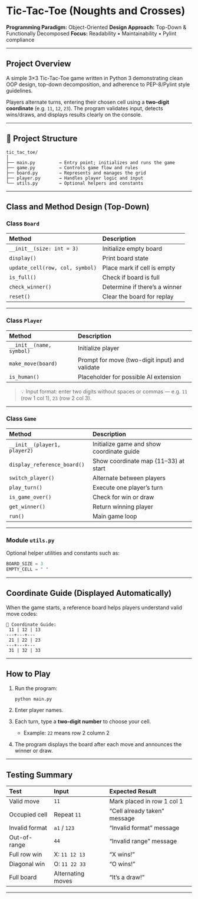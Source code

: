 # Tic-Tac-Toe (Noughts and Crosses)

**Programming Paradigm:** Object-Oriented
**Design Approach:** Top-Down & Functionally Decomposed
**Focus:** Readability • Maintainability • Pylint compliance

---

## Project Overview

A simple 3×3 Tic-Tac-Toe game written in Python 3 demonstrating clean OOP design, top-down decomposition, and adherence to PEP-8/Pylint style guidelines.

Players alternate turns, entering their chosen cell using a **two-digit coordinate** (e.g. `11`, `12`, `23`).
The program validates input, detects wins/draws, and displays results clearly on the console.

---

## 📁 Project Structure

```
tic_tac_toe/
│
├── main.py         → Entry point; initializes and runs the game
├── game.py         → Controls game flow and rules
├── board.py        → Represents and manages the grid
├── player.py       → Handles player logic and input
└── utils.py        → Optional helpers and constants
```

---

## Class and Method Design (Top-Down)

### Class `Board`

| Method                          | Description                   |
| :------------------------------ | :---------------------------- |
| `__init__(size: int = 3)`       | Initialize empty board        |
| `display()`                     | Print board state             |
| `update_cell(row, col, symbol)` | Place mark if cell is empty   |
| `is_full()`                     | Check if board is full        |
| `check_winner()`                | Determine if there’s a winner |
| `reset()`                       | Clear the board for replay    |

---

### Class `Player`

| Method                   | Description                                    |
| :----------------------- | :--------------------------------------------- |
| `__init__(name, symbol)` | Initialize player                              |
| `make_move(board)`       | Prompt for move (two-digit input) and validate |
| `is_human()`             | Placeholder for possible AI extension          |

> 💡 Input format: enter two digits without spaces or commas — e.g. `11` (row 1 col 1), `23` (row 2 col 3).

---

### Class `Game`

| Method                       | Description                               |
| :--------------------------- | :---------------------------------------- |
| `__init__(player1, player2)` | Initialize game and show coordinate guide |
| `display_reference_board()`  | Show coordinate map (11–33) at start      |
| `switch_player()`            | Alternate between players                 |
| `play_turn()`                | Execute one player’s turn                 |
| `is_game_over()`             | Check for win or draw                     |
| `get_winner()`               | Return winning player                     |
| `run()`                      | Main game loop                            |

---

### Module `utils.py`

Optional helper utilities and constants such as:

```python
BOARD_SIZE = 3
EMPTY_CELL = " "
```

---

## Coordinate Guide (Displayed Automatically)

When the game starts, a reference board helps players understand valid move codes:

```
📍 Coordinate Guide:
 11 | 12 | 13
---+---+---
 21 | 22 | 23
---+---+---
 31 | 32 | 33
```

---

## How to Play

1. Run the program:

   ```bash
   python main.py
   ```
2. Enter player names.
3. Each turn, type a **two-digit number** to choose your cell.

   * Example: `22` means row 2 column 2
4. The program displays the board after each move and announces the winner or draw.

---

## Testing Summary

| Test           | Input             | Expected Result              |
| :------------- | :---------------- | :--------------------------- |
| Valid move     | `11`              | Mark placed in row 1 col 1   |
| Occupied cell  | Repeat `11`       | “Cell already taken” message |
| Invalid format | `a1` / `123`      | “Invalid format” message     |
| Out-of-range   | `44`              | “Invalid range” message      |
| Full row win   | X: `11 12 13`     | “X wins!”                 |
| Diagonal win   | O: `11 22 33`     | “O wins!”                 |
| Full board     | Alternating moves | “It’s a draw!”            |

---
